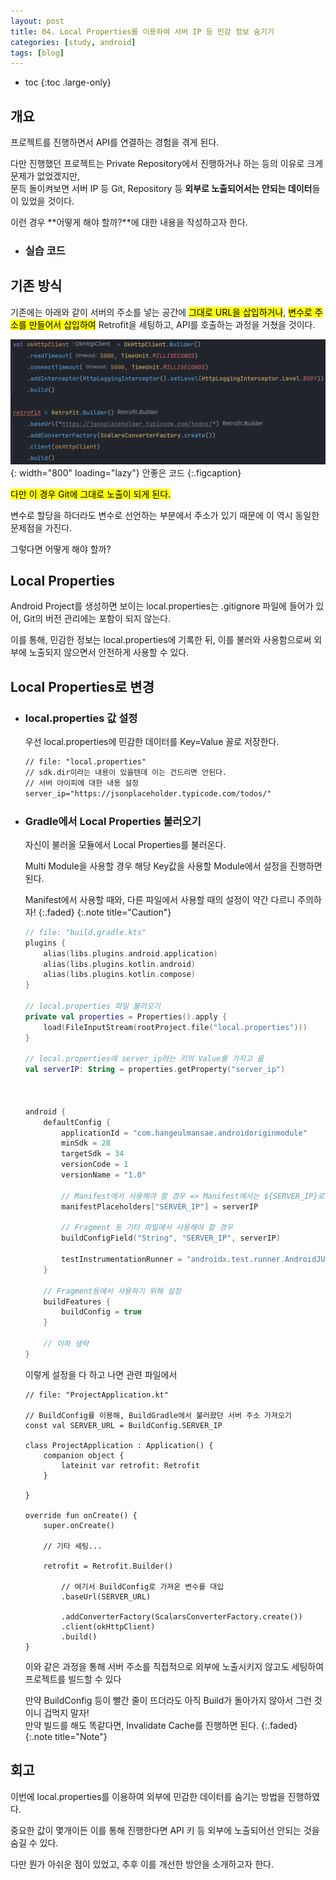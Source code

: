 ```yaml
---
layout: post
title: 04. Local Properties를 이용하여 서버 IP 등 민감 정보 숨기기
categories: [study, android]
tags: [blog]
---
```


- toc
{:toc .large-only}

## 개요

프로젝트를 진행하면서 API를 연결하는 경험을 겪게 된다.

다만 진행했던 프로젝트는 Private Repository에서 진행하거나 하는 등의 이유로 크게 문제가 없었겠지만,      
문득 돌이켜보면 서버 IP 등 Git, Repository 등 **외부로 노출되어서는 안되는 데이터**들이 있었을 것이다.

이런 경우 **어떻게 해야 할까?**에 대한 내용을 작성하고자 한다.

+ ### 실습 코드
   <a href="https://github.com/HangeulMansae/AndroidOriginModule" title="GitHub" class="no-mark-external" target="_blank" style="width: 3rem; height: 4rem; font-size: 1.4rem; line-height: 3rem; border-bottom-width: 2px;
    border-bottom-style: solid; text-decoration: none; padding: 0 0 .5rem 0;"> 
       <span class="icon-github"></span>
   </a>

## 기존 방식
기존에는 아래와 같이 서버의 주소를 넣는 공간에 <mark>그대로 URL을 삽입하거나</mark>, <mark>변수로 주소를 만들어서 삽입하여</mark> Retrofit을 세팅하고, API를 호출하는 과정을 거쳤을 것이다.

![기존 코드](/assets/img/study/android/Local%20Properties를%20이용하여%20서버%20IP%20등%20민감%20정보%20숨기기/기존%20코드.png){: width="800" loading="lazy"}
안좋은 코드
{:.figcaption}    

<mark>다만 이 경우 Git에 그대로 노출이 되게 된다.</mark>

변수로 할당을 하더라도 변수로 선언하는 부분에서 주소가 있기 때문에 이 역시 동일한 문제점을 가진다.

그렇다면 어떻게 해야 할까?

## Local Properties
Android Project를 생성하면 보이는 local.properties는 .gitignore 파일에 들어가 있어, Git의 버전 관리에는 포함이 되지 않는다.

이를 통해, 민감한 정보는 local.properties에 기록한 뒤, 이를 불러와 사용함으로써 외부에 노출되지 않으면서 안전하게 사용할 수 있다.

## Local Properties로 변경
 + ### local.properties 값 설정
   우선 local.properties에 민감한 데이터를 Key=Value 꼴로 저장한다.
   ~~~xml
   // file: "local.properties"
   // sdk.dir이라는 내용이 있을텐데 이는 건드리면 안된다.
   // 서버 아이피에 대한 내용 설정
   server_ip="https://jsonplaceholder.typicode.com/todos/"
   ~~~

 + ### Gradle에서 Local Properties 불러오기
    자신이 불러올 모듈에서 Local Properties를 불러온다.

    Multi Module을 사용할 경우 해당 Key값을 사용할 Module에서 설정을 진행하면 된다.

    Manifest에서 사용할 때와, 다른 파일에서 사용할 때의 설정이 약간 다르니 주의하자!
    {:.faded}
    {:.note title="Caution"} 

    ~~~kotlin
    // file: "build.gradle.kts"
    plugins {
        alias(libs.plugins.android.application)
        alias(libs.plugins.kotlin.android)
        alias(libs.plugins.kotlin.compose)
    }

    // local.properties 파일 불러오기
    private val properties = Properties().apply {
        load(FileInputStream(rootProject.file("local.properties")))
    }

    // local.properties에 server_ip라는 키의 Value를 가지고 옮
    val serverIP: String = properties.getProperty("server_ip")



    android {
        defaultConfig {
            applicationId = "com.hangeulmansae.androidoriginmodule"
            minSdk = 28
            targetSdk = 34
            versionCode = 1
            versionName = "1.0"

            // Manifest에서 사용해야 할 경우 => Manifest에서는 ${SERVER_IP}로 접근할 수 있다.
            manifestPlaceholders["SERVER_IP"] = serverIP

            // Fragment 등 기타 파일에서 사용해야 할 경우
            buildConfigField("String", "SERVER_IP", serverIP)

            testInstrumentationRunner = "androidx.test.runner.AndroidJUnitRunner"
        }

        // Fragment등에서 사용하기 위해 설정
        buildFeatures {
            buildConfig = true
        }

        // 이하 생략
    }
    ~~~

    이렇게 설정을 다 하고 나면 관련 파일에서
    ~~~
    // file: "ProjectApplication.kt"

    // BuildConfig를 이용해, BuildGradle에서 불러왔던 서버 주소 가져오기
    const val SERVER_URL = BuildConfig.SERVER_IP

    class ProjectApplication : Application() {
        companion object {
            lateinit var retrofit: Retrofit
        }

    }

    override fun onCreate() {
        super.onCreate()

        // 기타 세팅...

        retrofit = Retrofit.Builder()

            // 여기서 BuildConfig로 가져온 변수를 대입
            .baseUrl(SERVER_URL)

            .addConverterFactory(ScalarsConverterFactory.create())
            .client(okHttpClient)
            .build()
    }
    ~~~

    이와 같은 과정을 통해 서버 주소를 직접적으로 외부에 노출시키지 않고도 세팅하여 프로젝트를 빌드할 수 있다

    만약 BuildConfig 등이 빨간 줄이 뜨더라도 아직 Build가 돌아가지 않아서 그런 것이니 겁먹지 말자!     
    만약 빌드를 해도 똑같다면, Invalidate Cache를 진행하면 된다.
    {:.faded}
    {:.note title="Note"} 

## 회고
이번에 local.properties를 이용하여 외부에 민감한 데이터를 숨기는 방법을 진행하였다.

중요한 값이 몇개이든 이를 통해 진행한다면 API 키 등 외부에 노출되어선 안되는 것을 숨길 수 있다.

다만 뭔가 아쉬운 점이 있었고, 추후 이를 개선한 방안을 소개하고자 한다.
